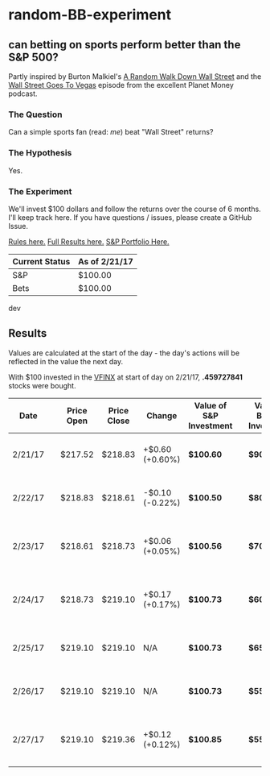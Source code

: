 # random-BB-experiment
## can betting on sports perform better than the S&P 500?

Partly inspired by Burton Malkiel's [A Random Walk Down Wall Street](https://www.amazon.com/Random-Walk-Down-Wall-Street/dp/0393330338) and the [Wall Street Goes To Vegas](http://www.npr.org/sections/money/2017/01/06/508588660/episode-746-wall-street-goes-to-vegas) episode from the excellent Planet Money podcast.

### The Question
Can a simple sports fan (read: _me_) beat "Wall Street" returns?

### The Hypothesis
Yes.

### The Experiment
We'll invest $100 dollars and follow the returns over the course of 6 months. I'll keep track here. If you have questions / issues, please create a GitHub Issue.

[Rules here.](rules.md) [Full Results here.](results.md) [S&P Portfolio Here.](https://hellomoney.co/portfolio/6c642a)

| Current Status | As of 2/21/17 |
| --- | --- |
| S&P  | $100.00 |
| Bets | $100.00 |
 dev

## Results
Values are calculated at the start of the day - the day's actions will be reflected in the value the next day.

With $100 invested in the [VFINX](https://personal.vanguard.com/us/funds/snapshot?FundId=0040&FundIntExt=INT) at start of day on 2/21/17, **.459727841** stocks were bought.

| Date | | Price Open | Price Close | Change | Value of S&P Investment | | Value of Betting Investment | Bet Placed | Win / Lose | Change |
| --- | --- | --- | --- | --- | --- | --- | --- | --- | --- | --- |
| 2/21/17 | | $217.52 | $218.83 | +$0.60 (+0.60%) | **$100.60** | | **$90.00** | Edmonton Oilers (+125) @ Tampa Bay Lightning | L | -$10.00 (-10.00%) |
| 2/22/17 | | $218.83 | $218.61 | -$0.10 (-0.22%) | **$100.50** | | **$80.00** | Boston Bruins (-120) @ Anaheim Ducks | L | -$10.00 (-11.11%) |
| 2/23/17 | | $218.61 | $218.73 | +$0.06 (+0.05%) | **$100.56** | | **$70.00** | New York Rangers @ Toronto Maple Leafs (-115) | L | -$10.00 (-12.5%) |
| 2/24/17 | | $218.73 | $219.10 | +$0.17 (+0.17%) | **$100.73** | | **$60.00** | Boston Celtics (+150) @ Toronto Raptors | L | -$10.00 (-16.7%) |
| 2/25/17 | | $219.10 | $219.10 | N/A | **$100.73** | | **$65.71** | Indiana Pacers @ Miami Heat (-175) | W | +$5.71 (+9.51%) |
| 2/26/17 | | $219.10 | $219.10 | N/A | **$100.73** | | **$55.71** | Edmonton Oilers (+115) @ Nashville Predators | L | -$10.00 (-15.21%) |
| 2/27/17 | | $219.10 | $219.36 | +$0.12 (+0.12%) | **$100.85** | | **$55.71** | Minnesota Timberwolves @ Sacramento Kings (+155) | N/A | N/A |
